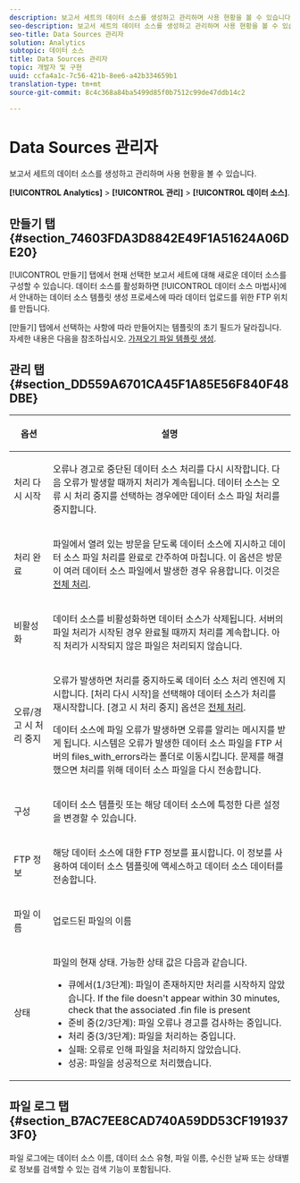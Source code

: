 ```yaml
---
description: 보고서 세트의 데이터 소스를 생성하고 관리하며 사용 현황을 볼 수 있습니다.
seo-description: 보고서 세트의 데이터 소스를 생성하고 관리하며 사용 현황을 볼 수 있습니다.
seo-title: Data Sources 관리자
solution: Analytics
subtopic: 데이터 소스
title: Data Sources 관리자
topic: 개발자 및 구현
uuid: ccfa4a1c-7c56-421b-8ee6-a42b334659b1
translation-type: tm+mt
source-git-commit: 8c4c368a84ba5499d85f0b7512c99de47ddb14c2

---
```



# Data Sources 관리자

보고서 세트의 데이터 소스를 생성하고 관리하며 사용 현황을 볼 수 있습니다.

**[!UICONTROL Analytics]** &gt; **[!UICONTROL 관리]** &gt; **[!UICONTROL 데이터 소스]**.

## 만들기 탭 {#section_74603FDA3D8842E49F1A51624A06DE20}

[!UICONTROL 만들기] 탭에서 현재 선택한 보고서 세트에 대해 새로운 데이터 소스를 구성할 수 있습니다. 데이터 소스를 활성화하면 [!UICONTROL 데이터 소스 마법사]에서 안내하는 데이터 소스 템플릿 생성 프로세스에 따라 데이터 업로드를 위한 FTP 위치를 만듭니다.

[만들기] 탭에서 선택하는 사항에 따라 만들어지는 템플릿의 초기 필드가 달라집니다. 자세한 내용은 다음을 참조하십시오. [가져오기 파일 템플릿 생성](/help/import/c-data-sources/datasrc-template/t-datasrc-creating-data-sources-file.md).

## 관리 탭 {#section_DD559A6701CA45F1A85E56F840F48DBE}

<table id="table_F74696EC855441328CFE0BF49C20D9B0"> 
 <thead> 
  <tr> 
   <th colname="col1" class="entry"> <p>옵션 </p> </th> 
   <th colname="col2" class="entry"> <p>설명 </p> </th> 
  </tr> 
 </thead>
 <tbody> 
  <tr> 
   <td colname="col1"> <p>처리 다시 시작 </p> </td> 
   <td colname="col2"> <p>오류나 경고로 중단된 데이터 소스 처리를 다시 시작합니다. 다음 오류가 발생할 때까지 처리가 계속됩니다. 데이터 소스는 <span class="uicontrol">오류 시 처리 중지</span>를 선택하는 경우에만 데이터 소스 파일 처리를 중지합니다. </p> </td> 
  </tr> 
  <tr> 
   <td colname="col1"> <p>처리 완료 </p> </td> 
   <td colname="col2"> <p>파일에서 열려 있는 방문을 닫도록 데이터 소스에 지시하고 데이터 소스 파일 처리를 완료로 간주하여 마칩니다. 이 옵션은 방문이 여러 데이터 소스 파일에서 발생한 경우 유용합니다. 이것은 <a href="/help/import/c-data-sources/c-datasrc-types/datasrc-full-processing.md"   > 전체 처리</a>. </p> </td> 
  </tr> 
  <tr> 
   <td colname="col1"> <p>비활성화 </p> </td> 
   <td colname="col2"> <p> 데이터 소스를 비활성화하면 데이터 소스가 삭제됩니다. 서버의 파일 처리가 시작된 경우 완료될 때까지 처리를 계속합니다. 아직 처리가 시작되지 않은 파일은 처리되지 않습니다. </p> </td> 
  </tr> 
  <tr> 
   <td colname="col1"> <p>오류/경고 시 처리 중지 </p> </td> 
   <td colname="col2"> <p> 오류가 발생하면 처리를 중지하도록 데이터 소스 처리 엔진에 지시합니다. [처리 다시 시작]을 선택해야 데이터 소스가 처리를 재시작합니다. [경고 시 처리 중지] 옵션은 <a href="/help/import/c-data-sources/c-datasrc-types/datasrc-full-processing.md"   > 전체 처리</a>. </p> <p>데이터 소스에 파일 오류가 발생하면 오류를 알리는 메시지를 받게 됩니다. 시스템은 오류가 발생한 데이터 소스 파일을 FTP 서버의 <span class="filepath">files_with_errors</span>라는 폴더로 이동시킵니다. 문제를 해결했으면 처리를 위해 데이터 소스 파일을 다시 전송합니다. </p> </td> 
  </tr> 
  <tr> 
   <td colname="col1"> <p>구성 </p> </td> 
   <td colname="col2"> <p>데이터 소스 템플릿 또는 해당 데이터 소스에 특정한 다른 설정을 변경할 수 있습니다. </p> </td> 
  </tr> 
  <tr> 
   <td colname="col1"> <p>FTP 정보 </p> </td> 
   <td colname="col2"> <p>해당 데이터 소스에 대한 FTP 정보를 표시합니다. 이 정보를 사용하여 데이터 소스 템플릿에 액세스하고 데이터 소스 데이터를 전송합니다.  </p> </td> 
  </tr> 
  <tr> 
   <td colname="col1"> <p>파일 이름 </p> </td> 
   <td colname="col2"> <p>업로드된 파일의 이름 </p> </td> 
  </tr> 
  <tr> 
   <td colname="col1"> <p>상태 </p> </td> 
   <td colname="col2"> <p> 파일의 현재 상태. 가능한 상태 값은 다음과 같습니다. </p> 
    <ul id="ul_56A0BF8C1BE249F6BB39B0D11DA3997F"> 
     <li id="li_BAB359E08EDE4E0298C0362258789603">큐에서(1/3단계): 파일이 존재하지만 처리를 시작하지 않았습니다. If the file doesn't appear within 30 minutes, check that the associated <span class="filepath"> .fin</span> file is present </li> 
     <li id="li_A09A14F42CB74F01B694799740B3DA17">준비 중(2/3단계): 파일 오류나 경고를 검사하는 중입니다. </li> 
     <li id="li_793FDCDB64CF434D82CAF5B6E9BDE557">처리 중(3/3단계): 파일을 처리하는 중입니다. </li> 
     <li id="li_1D8C4B241FF0453EAF7DDFD8354C5573">실패: 오류로 인해 파일을 처리하지 않았습니다. </li> 
     <li id="li_A52507602FB4492B83A70AF6449A539A">성공: 파일을 성공적으로 처리했습니다. </li> 
    </ul> </td> 
  </tr> 
 </tbody> 
</table>

## 파일 로그 탭 {#section_B7AC7EE8CAD740A59DD53CF1919373F0}

파일 로그에는 데이터 소스 이름, 데이터 소스 유형, 파일 이름, 수신한 날짜 또는 상태별로 정보를 검색할 수 있는 검색 기능이 포함됩니다. 
